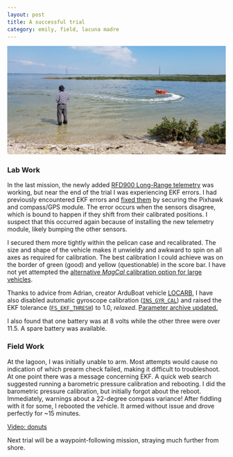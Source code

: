 ```yaml
---
layout: post
title: A successful trial
category: emily, field, lacuna madre
---
```


![EMILY doing donuts](../images/emily_donut.png)

### Lab Work

In the last mission, the newly added [RFD900 Long-Range telemetry](https://ekrell.github.io/rfd900x/) was working, 
but near the end of the trial I was experiencing EKF errors.
I had previously encountered EKF errors and [fixed them](https://ekrell.github.io/solved-ekf-variance-failsafe/) by securing the Pixhawk and compass/GPS module. 
The error occurs when the sensors disagree, which is bound to happen if they shift from their calibrated positions. 
I suspect that this occurred again because of installing the new telemetry module, likely bumping the other sensors. 

I secured them more tightly within the pelican case and recalibrated. 
The size and shape of the vehicle makes it unwieldy and awkward to spin on all axes as required for calibration. 
The best calibration I could achieve was on the border of green (good) and yellow (questionable) in the score bar. 
I have not yet attempted the [alternative _MagCal_ calibration option for large vehicles](https://github.com/ArduPilot/ardupilot/pull/12863).

Thanks to advice from Adrian, creator ArduBoat vehicle [LOCARB](https://www.locarbftw.com/),
I have also disabled automatic gyroscope calibration  ([`INS_GYR_CAL`](https://ardupilot.org/copter/docs/parameters.html#ins-gyr-cal-gyro-calibration-scheme)) 
and raised the EKF tolerance ([`FS_EKF_THRESH`](https://ardupilot.org/copter/docs/parameters.html#fs-ekf-thresh)) to 1.0, _relaxed_. [Parameter archive updated.](https://github.com/ekrell/emily-usv/blob/master/emily_ardurover.params)

I also found that one battery was at 8 volts while the other three were over 11.5. A spare battery was available. 

### Field Work

At the lagoon, I was initially unable to arm. Most attempts would cause no indication of which prearm check failed, making it difficult to troubleshoot.
At one point there was a message concerning EKF. A quick web search suggested running a barometric pressure calibration and rebooting.
I did the barometric pressure calibration, but initially forgot about the reboot. Immediately, warnings about a 22-degree compass variance!
After fiddling with it for some, I rebooted the vehicle. It armed without issue and drove perfectly for ~15 minutes. 

[Video: donuts](https://www.youtube.com/watch?v=M8QvkmJyIko)

Next trial will be a waypoint-following mission, straying much further from shore. 
